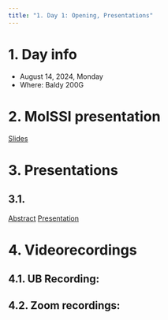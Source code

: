 ```yaml
---
title: "1. Day 1: Opening, Presentations"
---
```


# 1. Day info

 - August 14, 2024, Monday
 - Where: Baldy 200G

# 2. MolSSI presentation

[Slides]()

# 3. Presentations


## 3.1. 
[Abstract](../files/abstracts/Wei_Li.pdf)
[Presentation](../files/presentations/Wei_Li.pdf)


# 4. Videorecordings

## 4.1. UB Recording:


## 4.2. Zoom recordings:

